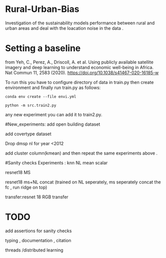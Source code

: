# Rural-Urban-Bias
Investigation of the sustainability models performance between rural and urban areas and deal with  the  loacation noise  in the data .

# Setting a baseline 
from Yeh, C., Perez, A., Driscoll, A. et al. Using publicly available satellite imagery and deep learning to understand economic well-being in Africa. Nat Commun 11, 2583 (2020). https://doi.org/10.1038/s41467-020-16185-w


To run this you have to configure directory of data in train.py then create environment and finally run train.py as follows:

````
conda env create --file envi.yml
````
````
python -m src.train2.py
````
any new experiment you can add it to train2.py.


#New_experiments:
add open building dataset

add covertype dataset 

Drop dmsp nl for year <2012

add cluster column(kmean) and then repeat the same experiments above .

#Sanity checks Experiments :
knn NL mean scalar

resnet18 MS

resnet18 ms+NL concat (trained on NL seperately, ms seperately concat the fc , run ridge on top)

transfer:resnet 18 RGB transfer

# TODO

add assertions for sanity checks

typing , documentation , citation 

threads /distributed learning
